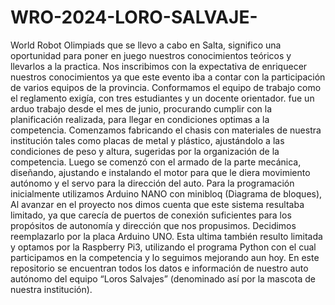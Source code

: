 # WRO-2024-LORO-SALVAJE-

 World Robot Olimpiads que se llevo a cabo en Salta, significo una oportunidad para poner en juego nuestros conocimientos teóricos y llevarlos a la practica. Nos inscribimos con la expectativa de enriquecer nuestros conocimientos ya que este evento iba a contar con la participación de varios equipos de la provincia.
Conformamos el equipo de trabajo como el reglamento exigía, con tres estudiantes y un docente orientador. fue un arduo trabajo desde el mes de junio, procurando cumplir con la planificación realizada, para llegar en condiciones optimas a la competencia.
Comenzamos fabricando el chasis con materiales de nuestra institución tales como placas de metal y plástico, ajustándolo a las condiciones de peso y altura, sugeridas por la organización de la competencia. Luego se comenzó con el armado de la parte mecánica, diseñando, ajustando e instalando el motor para que le diera movimiento autónomo y el servo para la dirección del auto.
Para la programación inicialmente utilizamos Arduino NANO con minibloq (Diagrama de bloques), Al avanzar en el proyecto nos dimos cuenta que este sistema resultaba limitado, ya que carecía de puertos de conexión suficientes para los propósitos de autonomía y dirección que nos propusimos. Decidimos reemplazarlo por la placa Arduino UNO. Esta ultima también resulto limitada y optamos por la Raspberry Pi3, utilizando el programa Python con el cual participamos en la competencia y lo seguimos mejorando aun hoy.
En este repositorio se encuentran todos los datos e información de nuestro auto autónomo del equipo “Loros Salvajes” (denominado así por la mascota de nuestra institución).
